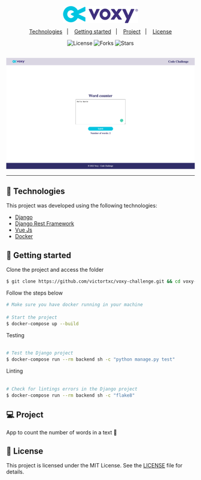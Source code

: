 <div align="center">
    <img align="center" alt="Voxy Challenge" title="Voxy Challenge" src="frontend/public/img/Voxy_logo.png" width="200" />
</div>

<p align="center">
  <a href="#-technologies">Technologies</a>&nbsp;&nbsp;&nbsp;|&nbsp;&nbsp;&nbsp;
  <a href="#-getting-started">Getting started</a>&nbsp;&nbsp;&nbsp;|&nbsp;&nbsp;&nbsp;
  <a href="#-project">Project</a>&nbsp;&nbsp;&nbsp;|&nbsp;&nbsp;&nbsp;
  <a href="#-license">License</a>
</p>

<p align="center">
  <img  src="https://img.shields.io/static/v1?label=license&message=MIT&color=FFFFFF&labelColor=32B768" alt="License">
  
  <img src="https://img.shields.io/github/forks/victortxc/voxy-challenge?label=forks&message=MIT&color=FFFFFF&labelColor=32B768" alt="Forks">

  <img src="https://img.shields.io/github/stars/victortxc/voxy-challenge?label=stars&message=MIT&color=FFFFFF&labelColor=32B768" alt="Stars">
</p>

<br>

<div align="center">
  <img alt="PlantManagerPreview" src="img/voxy-challenge.png">
</div>

---

## 🧪 Technologies

This project was developed using the following technologies:

-   [Django](https://www.djangoproject.com/)
-   [Django Rest Framework](https://www.django-rest-framework.org/)
-   [Vue Js](https://vuejs.org/)
-   [Docker](https://www.docker.com/)

## 🚀 Getting started

Clone the project and access the folder

```bash
$ git clone https://github.com/victortxc/voxy-challenge.git && cd voxy-challenge
```

Follow the steps below

```bash
# Make sure you have docker running in your machine

# Start the project
$ docker-compose up --build
```

Testing

```bash

# Test the Django project
$ docker-compose run --rm backend sh -c "python manage.py test"
```

Linting

```bash

# Check for lintings errors in the Django project
$ docker-compose run --rm backend sh -c "flake8"
```

## 💻 Project

App to count the number of words in a text 💬

## 📝 License

This project is licensed under the MIT License. See the [LICENSE](LICENSE.md) file for details.

